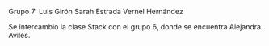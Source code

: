 Grupo 7:
Luis Girón
Sarah Estrada
Vernel Hernández

Se intercambio la clase Stack con el grupo 6, donde se encuentra Alejandra Avilés.
